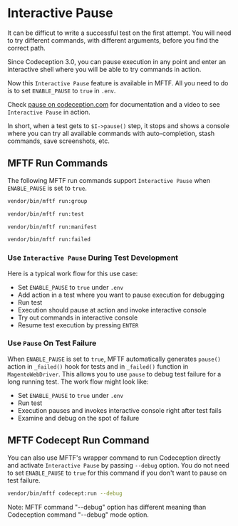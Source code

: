 # Interactive Pause

It can be difficut to write a successful test on the first attempt. You will need to try different commands, with different arguments, before you find the correct path.

Since Codeception 3.0, you can pause execution in any point and enter an interactive shell where you will be able to try commands in action. 

Now this `Interactive Pause` feature is available in MFTF. All you need to do is to set `ENABLE_PAUSE` to `true` in `.env`.

Check [pause on codeception.com][] for documentation and a video to see `Interactive Pause` in action.
 
In short, when a test gets to `$I->pause()` step, it stops and shows a console where you can try all available commands with auto-completion, stash commands, save screenshots, etc. 

## MFTF Run Commands

The following MFTF run commands support `Interactive Pause` when `ENABLE_PAUSE` is set to `true`.

```bash
vendor/bin/mftf run:group
```

```bash
vendor/bin/mftf run:test
```

```bash
vendor/bin/mftf run:manifest
```

```bash
vendor/bin/mftf run:failed
```

### Use `Interactive Pause` During Test Development

Here is a typical work flow for this use case:
 
- Set `ENABLE_PAUSE` to `true` under `.env`
- Add <pause> action in a test where you want to pause execution for debugging
- Run test
- Execution should pause at <pause> action and invoke interactive console
- Try out commands in interactive console
- Resume test execution by pressing `ENTER`

### Use `Pause` On Test Failure

When `ENABLE_PAUSE` is set to `true`, MFTF automatically generates `pause()` action in `_failed()` hook for tests and in `_failed()` function in `MagentoWebDriver`.
This allows you to use `pause` to debug test failure for a long running test. The work flow might look like:

- Set `ENABLE_PAUSE` to `true` under `.env`
- Run test
- Execution pauses and invokes interactive console right after test fails
- Examine and debug on the spot of failure

## MFTF Codecept Run Command

You can also use MFTF's wrapper command to run Codeception directly and activate `Interactive Pause` by passing `--debug` option. 
You do not need to set `ENABLE_PAUSE` to `true` for this command if you don't want to pause on test failure.

```bash
vendor/bin/mftf codecept:run --debug
```

<div class="bs-callout-warning">
<p>
Note: MFTF command "--debug" option has different meaning than Codeception command "--debug" mode option.
</p>
</div>

<!-- Link definitions -->

[pause on codeception.com]: https://codeception.com/docs/02-GettingStarted#Interactive-Pause
